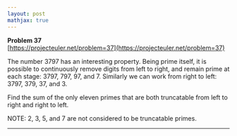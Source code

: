 ```yaml
---
layout: post
mathjax: true
---
```

**Problem 37**  
[https://projecteuler.net/problem=37](https://projecteuler.net/problem=37)

<p>The number 3797 has an interesting property. Being prime itself, it is possible to continuously remove digits from left to right, and remain prime at each stage: 3797, 797, 97, and 7. Similarly we can work from right to left: 3797, 379, 37, and 3.</p>
<p>Find the sum of the only eleven primes that are both truncatable from left to right and right to left.</p>
<p class="smaller">NOTE: 2, 3, 5, and 7 are not considered to be truncatable primes.</p>

---
